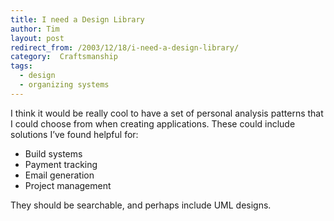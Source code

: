 ```yaml
---
title: I need a Design Library
author: Tim
layout: post
redirect_from: /2003/12/18/i-need-a-design-library/
category:  Craftsmanship
tags:
  - design
  - organizing systems
---
```

I think it would be really cool to have a set of personal analysis patterns
that I could choose from when creating applications. These could include
solutions I&#8217;ve found helpful for:

  * Build systems
  * Payment tracking
  * Email generation
  * Project management

They should be searchable, and perhaps include UML designs.
